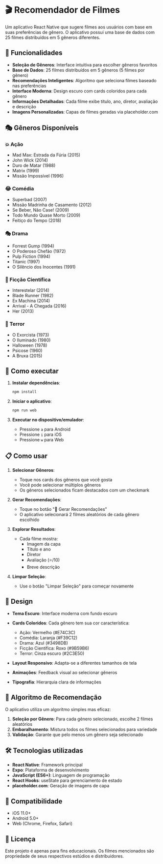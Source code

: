 # 🎬 Recomendador de Filmes

Um aplicativo React Native que sugere filmes aos usuários com base em suas preferências de gênero. O aplicativo possui uma base de dados com 25 filmes distribuídos em 5 gêneros diferentes.

## 📱 Funcionalidades

- **Seleção de Gêneros**: Interface intuitiva para escolher gêneros favoritos
- **Base de Dados**: 25 filmes distribuídos em 5 gêneros (5 filmes por gênero)
- **Recomendações Inteligentes**: Algoritmo que seleciona filmes baseado nas preferências
- **Interface Moderna**: Design escuro com cards coloridos para cada gênero
- **Informações Detalhadas**: Cada filme exibe título, ano, diretor, avaliação e descrição
- **Imagens Personalizadas**: Capas de filmes geradas via placeholder.com

## 🎭 Gêneros Disponíveis

### 💥 Ação
- Mad Max: Estrada da Fúria (2015)
- John Wick (2014)
- Duro de Matar (1988)
- Matrix (1999)
- Missão Impossível (1996)

### 😂 Comédia
- Superbad (2007)
- Missão Madrinha de Casamento (2012)
- Se Beber, Não Case! (2009)
- Todo Mundo Quase Morto (2009)
- Feitiço do Tempo (2018)

### 🎭 Drama
- Forrest Gump (1994)
- O Poderoso Chefão (1972)
- Pulp Fiction (1994)
- Titanic (1997)
- O Silêncio dos Inocentes (1991)

### 🚀 Ficção Científica
- Interestelar (2014)
- Blade Runner (1982)
- Ex Machina (2014)
- Arrival - A Chegada (2016)
- Her (2013)

### 👻 Terror
- O Exorcista (1973)
- O Iluminado (1980)
- Halloween (1978)
- Psicose (1960)
- A Bruxa (2015)

## 🚀 Como executar

1. **Instalar dependências**:
   ```bash
   npm install
   ```

2. **Iniciar o aplicativo**:
   ```bash
   npm run web
   ```

3. **Executar no dispositivo/emulador**:
   - Pressione `a` para Android
   - Pressione `i` para iOS
   - Pressione `w` para Web

## 📋 Como usar

1. **Selecionar Gêneros**:
   - Toque nos cards dos gêneros que você gosta
   - Você pode selecionar múltiplos gêneros
   - Os gêneros selecionados ficam destacados com um checkmark

2. **Gerar Recomendações**:
   - Toque no botão "🎲 Gerar Recomendações"
   - O aplicativo selecionará 2 filmes aleatórios de cada gênero escolhido

3. **Explorar Resultados**:
   - Cada filme mostra:
     - Imagem da capa
     - Título e ano
     - Diretor
     - Avaliação (⭐/10)
     - Breve descrição

4. **Limpar Seleção**:
   - Use o botão "Limpar Seleção" para começar novamente

## 🎨 Design

- **Tema Escuro**: Interface moderna com fundo escuro
- **Cards Coloridos**: Cada gênero tem sua cor característica:
  - Ação: Vermelho (#E74C3C)
  - Comédia: Laranja (#F39C12)
  - Drama: Azul (#3498DB)
  - Ficção Científica: Roxo (#9B59B6)
  - Terror: Cinza escuro (#2C3E50)

- **Layout Responsivo**: Adapta-se a diferentes tamanhos de tela
- **Animações**: Feedback visual ao selecionar gêneros
- **Tipografia**: Hierarquia clara de informações

## 🧠 Algoritmo de Recomendação

O aplicativo utiliza um algoritmo simples mas eficaz:

1. **Seleção por Gênero**: Para cada gênero selecionado, escolhe 2 filmes aleatórios
2. **Embaralhamento**: Mistura todos os filmes selecionados para variedade
3. **Validação**: Garante que pelo menos um gênero seja selecionado

## 🛠️ Tecnologias utilizadas

- **React Native**: Framework principal
- **Expo**: Plataforma de desenvolvimento
- **JavaScript (ES6+)**: Linguagem de programação
- **React Hooks**: useState para gerenciamento de estado
- **placeholder.com**: Geração de imagens de capa

## 📱 Compatibilidade

- iOS 11.0+
- Android 5.0+
- Web (Chrome, Firefox, Safari)

## 📄 Licença

Este projeto é apenas para fins educacionais. Os filmes mencionados são propriedade de seus respectivos estúdios e distribuidores.
